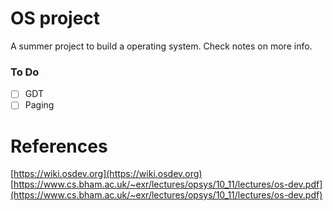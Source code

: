 # OS project

A summer project to build a operating system. Check notes on more info.

### To Do
- [ ] GDT
- [ ] Paging

# References
[https://wiki.osdev.org](https://wiki.osdev.org)  
[https://www.cs.bham.ac.uk/~exr/lectures/opsys/10_11/lectures/os-dev.pdf](https://www.cs.bham.ac.uk/~exr/lectures/opsys/10_11/lectures/os-dev.pdf)
